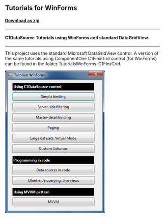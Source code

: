 ## Tutorials for WinForms
#### [Download as zip](https://grapecity.github.io/DownGit/#/home?url=https://github.com/GrapeCity/ComponentOne-WinForms-Samples/tree/master/NetFramework\DataSource\CS\TutorialsWinForms)
____
#### C1DataSource Tutorials using WinForms and standard DataGridView.
____
This project uses the standard Microsoft DataGridView control.
A version of the same tutorials using ComponentOne C1FlexGrid control (for WinForms) can be found in the folder TutorialsWinForms-C1FlexGrid.

![screenshot](screenshot.png)
